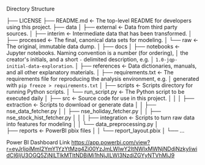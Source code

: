 Directory Structure

├── LICENSE
├── README.md          <- The top-level README for developers using this project.
├── data
│   ├── external       <- Data from third party sources.
│   ├── interim        <- Intermediate data that has been transformed.
│   ├── processed      <- The final, canonical data sets for modeling.
│   └── raw            <- The original, immutable data dump.
│
├── docs
│
├── notebooks          <- Jupyter notebooks. Naming convention is a number (for ordering),
│                         the creator's initials, and a short `-` delimited description, e.g.
│                         `1.0-jqp-initial-data-exploration`.
│
├── references         <- Data dictionaries, manuals, and all other explanatory materials.
│
├── requirements.txt   <- The requirements file for reproducing the analysis environment, e.g.
│                         generated with `pip freeze > requirements.txt`
│
├── scripts                  <- Scripts directory for running Python scripts.
│   └── run_script.py      <- The Python script to be executed daily
│
├── src                <- Source code for use in this project.
│   │
│   ├── extraction           <- Scripts to download or generate data
│   │   ├── nse_data_fetcher.py
│   │   ├── nse_holiday_fetcher.py
│   │   ├── nse_stock_hist_fetcher.py
│   │
│   ├── integration       <- Scripts to turn raw data into features for modeling
│   │   └── data_preprocessing.py 
│   
├── reports  <- PowerBI pbix files
│   │   └── report_layout.pbix
│
└── ...

Power BI Dashboard Link
https://app.powerbi.com/view?r=eyJrIjoiMmI2YmY1YzYtMzg4Zi00YzJmLWIwY2ItNWIxMWNjNDdjNzkyIiwidCI6IjU3OGQ5ZjNlLTlkMTItNDBiMi1hNjJlLWI3NzdiZGYyNTVhMiJ9
